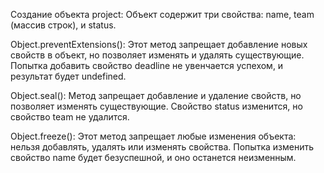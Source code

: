 Создание объекта project:
Объект содержит три свойства: name, team (массив строк), и status.

Object.preventExtensions():
Этот метод запрещает добавление новых свойств в объект, но позволяет изменять и удалять существующие. Попытка добавить свойство deadline не увенчается успехом, и результат будет undefined.

Object.seal():
Метод запрещает добавление и удаление свойств, но позволяет изменять существующие. Свойство status изменится, но свойство team не удалится.

Object.freeze():
Этот метод запрещает любые изменения объекта: нельзя добавлять, удалять или изменять свойства. Попытка изменить свойство name будет безуспешной, и оно останется неизменным.